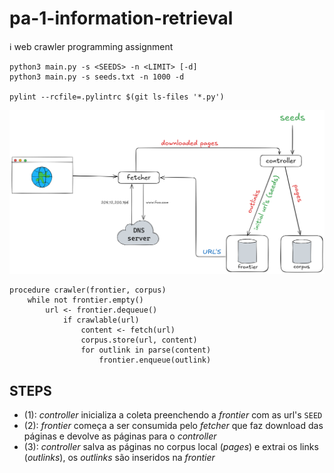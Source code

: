 # pa-1-information-retrieval
:information_source: web crawler programming assignment 


    python3 main.py -s <SEEDS> -n <LIMIT> [-d]
    python3 main.py -s seeds.txt -n 1000 -d

    pylint --rcfile=.pylintrc $(git ls-files '*.py')

<img src="./docs/imgs/crawler-1-img.png">



    procedure crawler(frontier, corpus)
        while not frontier.empty()
            url <- frontier.dequeue()
                if crawlable(url)
                    content <- fetch(url)
                    corpus.store(url, content)
                    for outlink in parse(content)
                        frontier.enqueue(outlink)

## STEPS

- (1): *controller* inicializa a coleta preenchendo a *frontier* com as url's `SEED`
- (2): *frontier* começa a ser consumida pelo *fetcher* que faz download das páginas e devolve as páginas para o *controller*
- (3): *controller* salva as páginas no corpus local (_pages_) e extrai os links (_outlinks_), os _outlinks_ são inseridos na *frontier*
